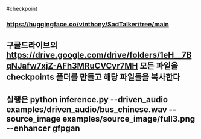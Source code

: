 #checkpoint

### https://huggingface.co/vinthony/SadTalker/tree/main


## 구글드라이브의 https://drive.google.com/drive/folders/1eH__7BqNJafw7xjZ-AFh3MRuCVCyr7MH 모든 파일을 checkpoints 폴더를 만들고 해당 파일들을 복사한다


## 실행은 python inference.py --driven_audio examples/driven_audio/bus_chinese.wav --source_image examples/source_image/full3.png --enhancer gfpgan   
